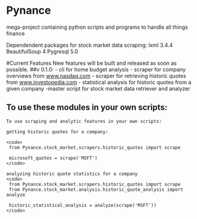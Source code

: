 # Pynance
mega-project containing python scripts and programs to handle all things finance


Dependendent packages for stock market data scraping:
lxml 3.4.4
BeautifulSoup 4
Pygresql 5.0



#Current Features
    New features will be built and released as soon as possible. 
##v 0.1.0:
    - cli for home budget analysis
    - scraper for company overviews from www.nasdaq.com
    - scraper for retrieving historic quotes from www.investopedia.com
    - statistical analysis for historic quotes from a given company
    -master script for stock market data retriever and analyzer
    
    
## To use these modules in your own scripts:
    To use scraping and analytic features in your own scripts: 
    
    getting historic quotes for a company: 
    
    <code>
     from Pynance.stock_market.scrapers.historic_quotes import scrape 
     
     microsoft_quotes = scrape('MSFT')
    </code>
    
    analyzing historic quote statistics for a company
    <code>
     from Pynance.stock_market.scrapers.historic_quotes import scrape
     from Pynance.stock_market.analysis.historic_quote_analysis import analyze
     
     historic_statistical_analysis = analyze(scrape('MSFT'))
    </code>
    
     